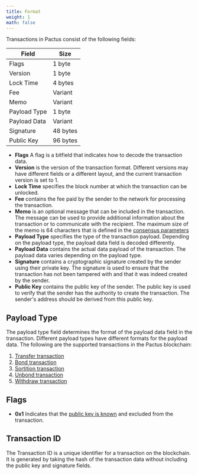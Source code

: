 ```yaml
---
title: Format
weight: 1
math: false
---
```


Transactions in Pactus consist of the following fields:

| Field        | Size     |
| ------------ | -------- |
| Flags        | 1 byte   |
| Version      | 1 byte   |
| Lock Time    | 4 bytes  |
| Fee          | Variant  |
| Memo         | Variant  |
| Payload Type | 1 byte   |
| Payload Data | Variant  |
| Signature    | 48 bytes |
| Public Key   | 96 bytes |

- **Flags** A flag is a bitfield that indicates how to decode the transaction data.
- **Version** is the version of the transaction format. Different versions may have different fields or
  a different layout, and the current transaction version is set to 1.
- **Lock Time** specifies the block number at which the transaction can be unlocked.
- **Fee** contains the fee paid by the sender to the network for processing the transaction.
- **Memo** is an optional message that can be included in the transaction.
  The message can be used to provide additional information about the transaction or to communicate with the recipient.
  The maximum size of the memo is 64 characters that is defined in the
  [consensus parameters](/protocol/consensus/parameters/)
- **Payload Type** specifies the type of the transaction payload.
  Depending on the payload type, the payload data field is decoded differently.
- **Payload Data** contains the actual data payload of the transaction.
  The payload data varies depending on the payload type.
- **Signature** contains a cryptographic signature created by the sender using their private key.
  The signature is used to ensure that the transaction has not been tampered with and that it was indeed created by the sender.
- **Public Key** contains the public key of the sender.
  The public key is used to verify that the sender has the authority to create the transaction.
  The sender's address should be derived from this public key.

## Payload Type

The payload type field determines the format of the payload data field in the transaction.
Different payload types have different formats for the payload data.
The following are the supported transactions in the Pactus blockchain:

1. [Transfer transaction](/protocol/transaction/transfer)
2. [Bond transaction](/protocol/transaction/bond)
3. [Sortition transaction](/protocol/transaction/sortition)
4. [Unbond transaction](/protocol/transaction/unbond)
5. [Withdraw transaction](/protocol/transaction/withdraw)

## Flags
- **0x1** Indicates that the [public key is known](https://pips.pactus.org/PIPs/pip-4)
and excluded from the transaction.

## Transaction ID

The Transaction ID is a unique identifier for a transaction on the blockchain.
It is generated by taking the hash of the transaction data without including the public key and signature fields.
